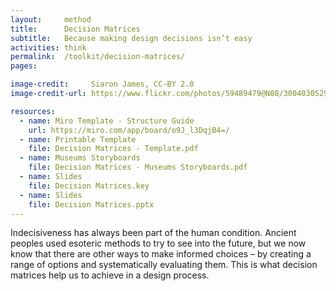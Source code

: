 ```yaml
---
layout:     method
title:      Decision Matrices
subtitle:   Because making design decisions isn’t easy
activities: think
permalink:  /toolkit/decision-matrices/
pages:      

image-credit:     Siaron James, CC-BY 2.0
image-credit-url: https://www.flickr.com/photos/59489479@N08/30040305296/

resources:
  - name: Miro Template - Structure Guide
    url: https://miro.com/app/board/o9J_l3DqjB4=/
  - name: Printable Template
    file: Decision Matrices - Template.pdf
  - name: Museums Storyboards
    file: Decision Matrices - Museums Storyboards.pdf
  - name: Slides
    file: Decision Matrices.key
  - name: Slides
    file: Decision Matrices.pptx
---
```


Indecisiveness has always been part of the human condition. Ancient peoples used esoteric methods to try to see into the future, but we now know that there are other ways to make informed choices – by creating a range of options and systematically evaluating them. This is what decision matrices help us to achieve in a design process.